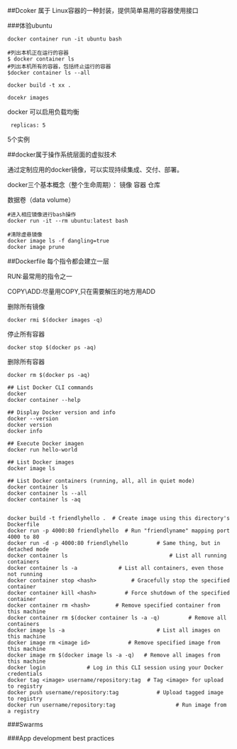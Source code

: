 ##Dcoker 属于 Linux容器的一种封装，提供简单易用的容器使用接口

###体验ubuntu
```
docker container run -it ubuntu bash
```

```
#列出本机正在运行的容器
$ docker container ls
#列出本机所有的容器，包括终止运行的容器
$docker container ls --all
```


```
docker build -t xx .
```

```
docekr images
```

docker 可以启用负载均衡

```
 replicas: 5
```
5个实例

##docker属于操作系统层面的虚拟技术

通过定制应用的docker镜像，可以实现持续集成、交付、部署。

docker三个基本概念（整个生命周期）：
镜像
容器
仓库

数据卷（data volume）

```
#进入相应镜像进行bash操作
docker run -it --rm ubuntu:latest bash
```


```
#清除虚悬镜像
docker image ls -f dangling=true
docker image prune
```

##Dockerfile
每个指令都会建立一层

RUN:最常用的指令之一

COPY\ADD:尽量用COPY,只在需要解压的地方用ADD


删除所有镜像

```
docker rmi $(docker images -q)
```

停止所有容器
```
docker stop $(docker ps -aq)
```

删除所有容器
```
docker rm $(docker ps -aq)
```


```
## List Docker CLI commands
docker
docker container --help

## Display Docker version and info
docker --version
docker version
docker info

## Execute Docker imagen
docker run hello-world

## List Docker images
docker image ls

## List Docker containers (running, all, all in quiet mode)
docker container ls
docker container ls --all
docker container ls -aq


docker build -t friendlyhello .  # Create image using this directory's Dockerfile
docker run -p 4000:80 friendlyhello  # Run "friendlyname" mapping port 4000 to 80
docker run -d -p 4000:80 friendlyhello         # Same thing, but in detached mode
docker container ls                                # List all running containers
docker container ls -a             # List all containers, even those not running
docker container stop <hash>           # Gracefully stop the specified container
docker container kill <hash>         # Force shutdown of the specified container
docker container rm <hash>        # Remove specified container from this machine
docker container rm $(docker container ls -a -q)         # Remove all containers
docker image ls -a                             # List all images on this machine
docker image rm <image id>            # Remove specified image from this machine
docker image rm $(docker image ls -a -q)   # Remove all images from this machine
docker login             # Log in this CLI session using your Docker credentials
docker tag <image> username/repository:tag  # Tag <image> for upload to registry
docker push username/repository:tag            # Upload tagged image to registry
docker run username/repository:tag                   # Run image from a registry
```

###Swarms



###App development best practices

